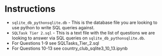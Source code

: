 # Instructions

- `sqlite_db_pythonsqlite.db` - This is the database file you are looking to use python to write SQL queries against.
- `SQLTask Tier 2.sql` - This is a text file with the list of questions we are looking to answer via SQL queries on `sqlite_db_pythonsqlite.db`. 
-  For Questions 1-9 see SQLTasks_Tier_2.sql 
-  For Questions 10-13 see country_club_sqlite3_10_13.ipynb
